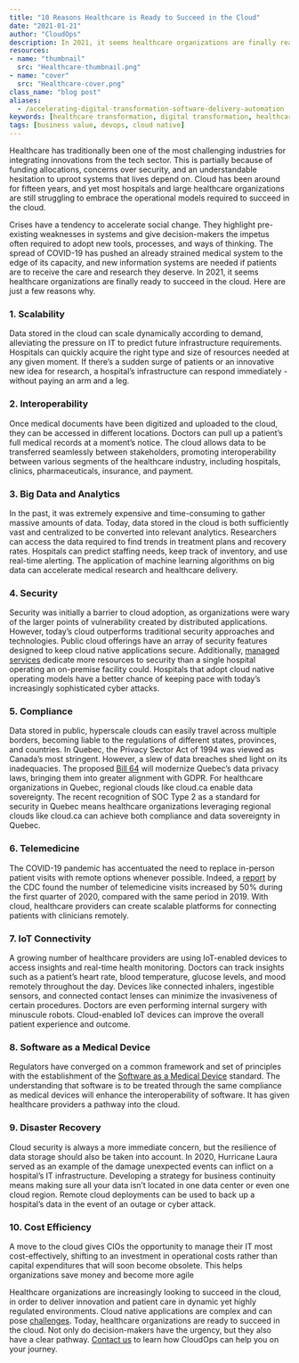 ```yaml
---
title: "10 Reasons Healthcare is Ready to Succeed in the Cloud"
date: "2021-01-21"
author: "CloudOps"
description: In 2021, it seems healthcare organizations are finally ready to succeed in the cloud. Here are just a few reasons why.
resources:
- name: "thumbnail"
  src: "Healthcare-thumbnail.png"
- name: "cover"
  src: "Healthcare-cover.png"
class_name: "blog post"
aliases:
  - /accelerating-digital-transformation-software-delivery-automation
keywords: [healthcare transformation, digital transformation, healthcare cloud, healthcare technology]
tags: [business value, devops, cloud native]
---
```



<p>Healthcare has traditionally been one of the most challenging industries for integrating innovations from the tech sector. This is partially because of funding allocations, concerns over security, and an understandable hesitation to uproot systems that lives depend on. Cloud has been around for fifteen years, and yet most hospitals and large healthcare organizations are still struggling to embrace the operational models required to succeed in the cloud.</p>

<p>Crises have a tendency to accelerate social change. They highlight pre-existing weaknesses in systems and give decision-makers the impetus often required to adopt new tools, processes, and ways of thinking. The spread of COVID-19 has pushed an already strained medical system to the edge of its capacity, and new information systems are needed if patients are to receive the care and research they deserve. In 2021, it seems healthcare organizations are finally ready to succeed in the cloud. Here are just a few reasons why.</p>

<h3>1. Scalability</h3>

<p>Data stored in the cloud can scale dynamically according to demand, alleviating the pressure on IT to predict future infrastructure requirements. Hospitals can quickly acquire the right type and size of resources needed at any given moment. If there’s a sudden surge of patients or an innovative new idea for research, a hospital’s infrastructure can respond immediately - without paying an arm and a leg.</p>

<h3>2. Interoperability</h3>

<p>Once medical documents have been digitized and uploaded to the cloud, they can be accessed in different locations. Doctors can pull up a patient’s full medical records at a moment’s notice. The cloud allows data to be transferred seamlessly between stakeholders, promoting interoperability between various segments of the healthcare industry, including hospitals, clinics, pharmaceuticals, insurance, and payment.</p>

<h3>3. Big Data and Analytics</h3>

<p>In the past, it was extremely expensive and time-consuming to gather massive amounts of data. Today, data stored in the cloud is both sufficiently vast and centralized to be converted into relevant analytics. Researchers can access the data required to find trends in treatment plans and recovery rates. Hospitals can predict staffing needs, keep track of inventory, and use real-time alerting. The application of machine learning algorithms on big data can accelerate medical research and healthcare delivery.</p>

<h3>4. Security</h3>

<p>Security was initially a barrier to cloud adoption, as organizations were wary of the larger points of vulnerability created by distributed applications. However, today’s cloud outperforms traditional security approaches and technologies. Public cloud offerings have an array of security features designed to keep cloud native applications secure. Additionally, <a href="https://www.cloudops.com/managed-services-augmented-support/">managed services</a> dedicate more resources to security than a single hospital operating an on-premise facility could. Hospitals that adopt cloud native operating models have a better chance of keeping pace with today’s increasingly sophisticated cyber attacks.</p>

<h3>5. Compliance</h3>

<p>Data stored in public, hyperscale clouds can easily travel across multiple borders, becoming liable to the regulations of different states, provinces, and countries. In Quebec, the Privacy Sector Act of 1994 was viewed as Canada’s most stringent. However, a slew of data breaches shed light on its inadequacies. The proposed <a href="https://www.natlawreview.com/article/canada-update-qu-bec-proposes-privacy-bill-teeth-ontario-ponders-requirements-data">Bill 64</a> will modernize Quebec’s data privacy laws, bringing them into greater alignment with GDPR. For healthcare organizations in Quebec, regional clouds like cloud.ca enable data sovereignty. The recent recognition of SOC Type 2 as a standard for security in Quebec means healthcare organizations leveraging regional clouds like cloud.ca can achieve both compliance and data sovereignty in Quebec.</p>

<h3>6. Telemedicine</h3>

<p>The COVID-19 pandemic has accentuated the need to replace in-person patient visits with remote options whenever possible. Indeed, a <a href="https://www.cdc.gov/mmwr/volumes/69/wr/mm6943a3.htm">report</a> by the CDC found the number of telemedicine visits increased by 50% during the first quarter of 2020, compared with the same period in 2019. With cloud, healthcare providers can create scalable platforms for connecting patients with clinicians remotely.</p>

<h3>7. IoT Connectivity</h3>

<p>A growing number of healthcare providers are using IoT-enabled devices to access insights and real-time health monitoring. Doctors can track insights such as a patient’s heart rate, blood temperature, glucose levels, and mood remotely throughout the day. Devices like connected inhalers, ingestible sensors, and connected contact lenses can minimize the invasiveness of certain procedures. Doctors are even performing internal surgery with minuscule robots. Cloud-enabled IoT devices can improve the overall patient experience and outcome.</p>

<h3>8. Software as a Medical Device</h3>

<p>Regulators have converged on a common framework and set of principles with the establishment of the <a href="https://www.fda.gov/medical-devices/digital-health-center-excellence/software-medical-device-samd#:~:text=The%20term%20Software%20as%20a,of%20a%20hardware%20medical%20device.%22">Software as a Medical Device</a> standard. The understanding that software is to be treated through the same compliance as medical devices will enhance the interoperability of software. It has given healthcare providers a pathway into the cloud.</p>

<h3>9. Disaster Recovery</h3>

<p>Cloud security is always a more immediate concern, but the resilience of data storage should also be taken into account. In 2020, Hurricane Laura served as an example of the damage unexpected events can inflict on a hospital’s IT infrastructure. Developing a strategy for business continuity means making sure all your data isn’t located in one data center or even one cloud region. Remote cloud deployments can be used to back up a hospital’s data in the event of an outage or cyber attack.</p>

<h3>10. Cost Efficiency</h3>

<p>A move to the cloud gives CIOs the opportunity to manage their IT most cost-effectively, shifting to an investment in operational costs rather than capital expenditures that will soon become obsolete. This helps organizations save money and become more agile</p>

<p>Healthcare organizations are increasingly looking to succeed in the cloud, in order to deliver innovation and patient care in dynamic yet highly regulated environments. Cloud native applications are complex and can pose <a href="https://www.cloudops.com/blog/top-7-challenges-to-becoming-cloud-native/">challenges</a>. Today, healthcare organizations are ready to succeed in the cloud. Not only do decision-makers have the urgency, but they also have a clear pathway. <a href="https://www.cloudops.com/contact-us/">Contact us</a> to learn how CloudOps can help you on your journey.</p>